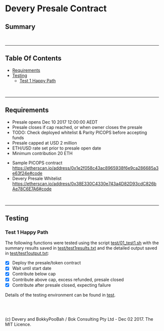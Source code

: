 # Devery Presale Contract

## Summary

<br />

<hr />

## Table Of Contents

* [Requirements](#requirements)
* [Testing](#testing)
  * [Test 1 Happy Path](#test-1-happy-path)

<br />

<hr />

## Requirements

* Presale opens Dec 10 2017 12:00:00 AEDT
* Presale closes if cap reached, or when owner closes the presale
* TODO: Check deployed whitelist & Parity PICOPS before accepting funds
* Presale capped at USD 2 million
* ETH/USD rate set prior to presale open date
* Minimum contribution 20 ETH
- Sample PICOPS contract https://etherscan.io/address/0x1e2f058c43ac8965938f6e9ca286685a3e63f24e#code
- Devery Presale Whitelist https://etherscan.io/address/0x38E330C4330e743a4D82D93cdC826bAe78C6E7A6#code

<br />

<hr />

## Testing

### Test 1 Happy Path

The following functions were tested using the script [test/01_test1.sh](test/01_test1.sh) with the summary results saved
in [test/test1results.txt](test/test1results.txt) and the detailed output saved in [test/test1output.txt](test/test1output.txt):

* [x] Deploy the presale/token contract
* [x] Wait until start date
* [x] Contribute below cap
* [x] Contribute above cap, excess refunded, presale closed
* [x] Contribute after presale closed, expecting failure 

Details of the testing environment can be found in [test](test).

<br />

<br />

(c) Devery and BokkyPooBah / Bok Consulting Pty Ltd - Dec 02 2017. The MIT Licence.